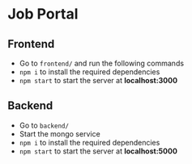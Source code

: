 # Job Portal

## Frontend
- Go to `frontend/` and run the following commands
- `npm i` to install the required dependencies
- `npm start` to start the server at **localhost:3000**

## Backend
- Go to `backend/`
- Start the mongo service
- `npm i` to install the required dependencies
- `npm start` to start the server at **localhost:5000**
